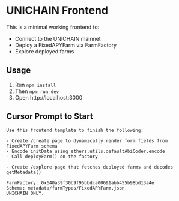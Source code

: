 # UNICHAIN Frontend

This is a minimal working frontend to:

- Connect to the UNICHAIN mainnet
- Deploy a FixedAPYFarm via FarmFactory
- Explore deployed farms

## Usage

1. Run `npm install`
2. Then `npm run dev`
3. Open http://localhost:3000

## Cursor Prompt to Start

```
Use this frontend template to finish the following:

- Create /create page to dynamically render form fields from FixedAPYFarm schema
- Encode initData using ethers.utils.defaultAbiCoder.encode
- Call deployFarm() on the factory

- Create /explore page that fetches deployed farms and decodes getMetadata()

FarmFactory: 0x640a39f30b9f95bbdca00691abb455b98bd13a4e
Schema: metadata/farmTypes/FixedAPYFarm.json
UNICHAIN ONLY.
```
